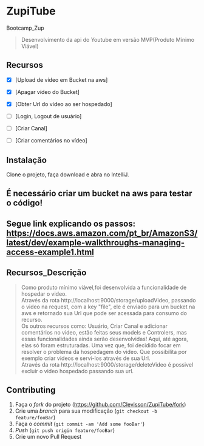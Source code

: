 # ZupiTube
Bootcamp_Zup
> Desenvolvimento da api do Youtube em versão MVP(Produto Mínimo Viável)

## Recursos
- [x] [Upload de vídeo em Bucket na aws]
- [x] [Apagar vídeo do Bucket]
- [x] [Obter Url do vídeo ao ser hospedado]
- [ ] [Login, Logout de usuário]
- [ ] [Criar Canal]
- [ ] [Criar comentários no vídeo]


## Instalação

Clone o projeto, faça download e abra no IntelliJ.<br />
## É necessário criar um bucket na aws para testar o código!<br />
## Segue link explicando os passos: https://docs.aws.amazon.com/pt_br/AmazonS3/latest/dev/example-walkthroughs-managing-access-example1.html

## Recursos_Descrição
>Como produto mínimo viável,foi desenvolvida a funcionalidade de hospedar o video.<br /> Através da rota http://localhost:9000/storage/uploadVideo, passando o video na request, com a key "file", ele é enviado para um bucket na aws e retornado sua Url que pode ser acessada para consumo do recurso.<br/>
Os outros recursos como: Usuário, Criar Canal e adicionar comentários no video, estão feitas seus models e Controlers,
mas essas funcionalidades ainda serão desenvolvidas! Aqui, até agora, elas só foram estruturadas. Uma vez que, foi decidido focar em resolver o problema da hospedagem do video.
Que possibilita por exemplo criar videos e servi-los através de sua Url.<br/>
Através da rota http://localhost:9000/storage/deleteVideo é possivel excluir o video hospedado passando sua url.

## Contributing

1. Faça o _fork_ do projeto (<https://github.com/Clevisson/ZupiTube/fork>)
2. Crie uma _branch_ para sua modificação (`git checkout -b feature/fooBar`)
3. Faça o _commit_ (`git commit -am 'Add some fooBar'`)
4. _Push_ (`git push origin feature/fooBar`)
5. Crie um novo Pull Request
